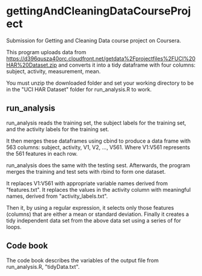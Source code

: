 # gettingAndCleaningDataCourseProject
Submission for Getting and Cleaning Data course project on Coursera.

This program uploads data from https://d396qusza40orc.cloudfront.net/getdata%2Fprojectfiles%2FUCI%20HAR%20Dataset.zip
and converts it into a tidy dataframe with four columns: subject, activity, measurement, mean.

You must unzip the downloaded folder and set your working directory to be in the "UCI HAR Dataset" folder for run_analysis.R to work.

<h2> run_analysis </h2>

run_analysis reads the training set, the subject labels for the training set, and the activity labels for the training set. 

It then merges these dataframes using cbind to produce a data frame with 563 columns: subject, activity, V1, V2, ..., V561. Where V1:V561 represents the 561 features in each row. 
  
run_analysis does the same with the testing sest. Afterwards, the program merges the training and test sets with rbind to form one dataset.

It replaces V1:V561 with appropriate variable names derived from "features.txt". It replaces the values in the activity column with meaningful names, derived from "activity_labels.txt".

Then it, by using a regular expression, it selects only those features (columns) that are either a mean or standard deviation.
Finally it creates a tidy independent data set from the above data set using a series of for loops.

<h2> Code book </h2>
The code book describes the variables of the output file from run_analysis.R, "tidyData.txt".
